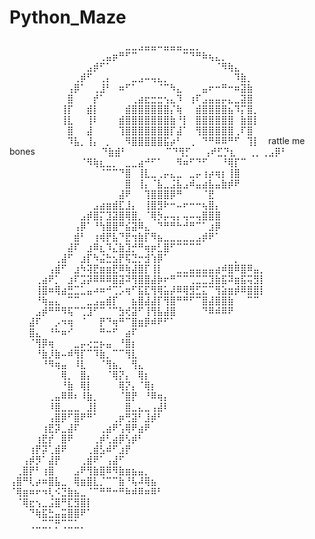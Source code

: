 # Python_Maze
⠀⠀⠀⠀⠀⠀⠀⠀⠀⠀⠀⠀⠀⠀⠀⠀⠀⠀⣀⣀⣠⣤⣤⠤⣤⣤⣤⣀⣀⡀⠀⠀⠀⠀⠀⠀⠀⠀⠀⠀
⠀⠀⠀⠀⠀⠀⠀⠀⠀⠀⠀⠀⠀⠀⢀⣤⡶⠛⠋⠉⠀⠀⠀⠀⠀⠀⠀⠉⠙⠛⠷⢦⣄⡀⠀⠀⠀⠀⠀⠀
⠀⠀⠀⠀⠀⠀⠀⠀⠀⠀⠀⠀⣠⡾⠋⠁⠀⠀⠀⠀⠀⠀⠀⠀⠀⠀⠀⠀⠀⠀⠀⠀⠈⠻⢷⣄⠀⠀⠀⠀
⠀⠀⠀⠀⠀⠀⠀⠀⠀⠀⢀⡾⠋⠀⢀⡄⠀⠀⠀⣀⣠⠤⢤⣄⡀⠀⠀⠀⠀⠀⠀⠀⠀⠀⠀⠹⣷⡀⠀⠀
⠀⠀⠀⠀⠀⠀⠀⠀⠀⢠⡿⠁⠀⢀⣸⠃⠀⠶⠋⠁⠀⠀⠀⠈⠉⠳⣄⠀⠀⠀⣤⠖⠒⠛⠒⠶⣽⣷⠀⠀
⠀⠀⠀⠀⠀⠀⠀⠀⠀⣿⠀⠀⠀⡞⠁⠀⠀⠀⠀⢀⣴⣖⣒⣒⢢⣄⠹⠀⢰⠏⣠⣤⣤⡤⣄⣀⣽⣿⠀⠀
⠀⠀⠀⠀⠀⠀⠀⠀⢸⡏⠀⠀⣾⡇⠀⠀⠀⠀⣾⣿⣿⣿⣿⣿⣿⡌⢷⠀⠀⣾⣿⣿⣿⣿⣦⠹⡍⣿⡀⠀
⠀⠀⠀⠀⠀⠀⠀⠀⢸⣇⠀⠀⢸⠇⠀⠀⠀⣾⣿⣿⣿⣿⣿⣿⣿⣷⠘⡇⠀⣿⣿⣿⣿⣿⣿⠀⣷⣿⡇⠀
⠀⠀⠀⠀⠀⠀⠀⠀⠀⣿⠀⠀⣼⠀⠀⠀⠀⢹⣿⣿⣿⣿⣿⣿⣿⡏⣼⠁⠀⢻⣿⣿⣿⣿⣿⢀⠏⣿⠀⠀
⠀⠀⠀⠀⠀⠀⠀⠀⠀⠹⣧⡀⢸⡄⠀⡀⠀⠀⠻⣿⣿⣿⣿⣿⣯⡴⠃⠀⢀⠀⠙⠛⠿⠿⠛⠋⠀⢹⡇⠀      rattle me bones
⠀⠀⠀⠀⠀⠀⠀⠀⠀⠀⠙⣷⣾⠃⠀⠀⠀⠀⠀⠀⠉⠙⢻⡋⠀⠀⢠⠞⣋⡙⣆⠀⠀⢀⡀⢀⣠⡿⠃⠀
⠀⠀⠀⠀⠀⠀⠀⠀⠀⠀⠀⠈⠻⢷⣆⣀⡀⠀⣀⣀⣴⠚⠋⠁⠀⠀⠻⠶⠋⠙⠋⠀⠀⠘⢿⡏⠉⠀⠀⠀
⠀⠀⠀⠀⠀⠀⠀⠀⠀⠀⠀⠀⠀⠀⠈⠉⠉⠙⣿⠀⢸⣇⣀⢀⡤⣄⣀⠀⣀⡤⢰⡴⢶⡆⢸⣿⠀⠀⠀⠀
⠀⠀⠀⠀⠀⠀⠀⠀⠀⠀⠀⠀⠀⠀⠀⠀⠀⠀⣿⠀⢸⡄⠈⣧⣀⣨⣧⣠⠾⣤⣴⣧⣤⣷⡾⠟⠀⠀⠀⠀
⠀⠀⠀⠀⠀⠀⠀⠀⠀⠀⠀⠀⠀⠀⠀⠀⠀⣼⠟⠀⠀⢹⣿⣿⣿⡿⠛⠀⠀⠀⠈⣟⠀⠀⠀⠀⠀⠀⠀⠀
⠀⠀⠀⠀⠀⠀⠀⠀⠀⠀⠀⠀⠀⣠⣴⣶⣾⣏⣸⡄⠀⢸⣿⣻⠗⠒⠤⠖⠒⠒⢦⣿⡄⠀⠀⠀⠀⠀⠀⠀
⠀⠀⠀⠀⠀⠀⠀⠀⠀⠀⠀⣠⡾⣿⡍⣹⣽⣿⢿⣿⡀⠈⢿⡳⡤⢤⡄⢤⠤⢤⣿⣿⣿⠀⠀⠀⠀⠀⠀⠀
⠀⠀⠀⠀⠀⠀⠀⠀⠀⠀⢠⡿⠁⠘⢳⣿⣿⠛⣮⣽⠿⣄⠀⠙⠛⠛⠓⠚⠛⠉⠁⣰⡿⠀⠀⠀⠀⠀⠀⠀
⠀⠀⠀⠀⠀⠀⠀⠀⠀⠀⣾⠃⠀⢰⢾⡟⣧⠙⣟⢲⣷⡏⠻⣦⣀⣀⣀⣀⣀⣠⡾⠟⠁⠀⠀⠀⠀⠀⠀⠀
⠀⠀⠀⠀⠀⠀⠀⠀⠀⣼⠏⠀⣰⠿⣆⠹⣌⣷⣹⡚⠛⢶⡶⣃⣿⠋⠉⠉⠉⠉⠀⠀⠀⠀⠀⠀⠀⠀⠀⠀
⠀⠀⠀⠀⠀⠀⠀⢀⣼⠋⠀⣰⡏⠳⣬⣓⣢⡟⢯⣙⡒⣺⢱⡿⠁⠀⠀⠀⠀⠀⠀⠀⠀⠀⠀⡀⠀⠀⠀⠀
⠀⠀⠀⠀⠀⠀⢠⣾⠋⠀⣰⠳⢽⣟⣶⣶⣟⠿⢷⣼⣿⡏⢸⡇⠀⠀⣀⣀⣤⣤⣤⣤⣴⠾⣿⠿⣿⠿⣤⡀
⠀⠀⠀⠀⢀⣴⠟⡁⠀⣰⠏⣩⡽⠿⠿⠿⣿⣽⠽⢻⣿⣿⣼⡷⠖⠛⠉⠉⢉⣉⣉⣹⣷⣯⠽⣶⣯⢭⣻⡇
⠀⠀⠀⠀⢸⣿⠶⢿⣴⣛⣉⣁⣤⠴⠶⠚⢉⡡⢶⠋⣯⣏⢻⢿⣥⡼⠿⢿⣻⣋⣍⠉⢻⣵⣶⡾⠿⣿⣿⡇
⠀⠀⠀⠀⠘⢷⣤⣄⠀⠉⠉⠀⣀⣠⣤⣾⡏⠀⠀⣦⣿⣼⣼⡏⢻⣿⠛⠛⠋⠉⣿⣼⣿⣿⣷⠀⠀⠉⠉⠀
⠀⠀⠀⠀⣠⡾⠛⠛⠻⢯⠉⢉⣹⠋⠉⠈⠉⣳⢞⣽⠋⢸⢻⣧⣼⣿⠀⠀⠀⠀⠙⠿⠾⠿⠟⠀⠀⠀⠀⠀
⠀⠀⠀⣼⠏⠀⠀⡠⠲⢶⠀⠈⠀⠀⡟⠙⢶⠛⠉⣿⣶⡿⠾⠟⠋⠁⠀⠀⠀⠀⠀⠀⠀⠀⠀⠀⠀⠀⠀⠀
⠀⠀⠀⣿⣄⠀⠘⠓⠶⠊⠀⠀⠀⠀⠛⠒⠋⠀⣴⠏⠀⠀⠀⠀⠀⠀⠀⠀⠀⠀⠀⠀⠀⠀⠀⠀⠀⠀⠀⠀
⠀⠀⠀⠈⢻⡿⢶⠀⠀⠀⣀⡤⢔⣒⡦⣤⠀⠘⣿⡆⠀⠀⠀⠀⠀⠀⠀⠀⠀⠀⠀⠀⠀⠀⠀⠀⠀⠀⠀⠀
⠀⠀⠀⠀⠘⣷⡸⣷⠤⠾⢻⡏⠉⠹⣷⡀⠉⠉⢻⣇⠀⠀⠀⠀⠀⠀⠀⠀⠀⠀⠀⠀⠀⠀⠀⠀⠀⠀⠀⠀
⠀⠀⠀⠀⠀⠘⠻⢶⣤⠀⠸⣇⠀⠀⠈⢻⣦⡀⠀⢻⣄⠀⠀⠀⠀⠀⠀⠀⠀⠀⠀⠀⠀⠀⠀⠀⠀⠀⠀⠀
⠀⠀⠀⠀⠀⠀⠀⠀⢿⡀⠀⣿⡄⠀⠀⠈⢿⡝⡄⠀⢿⡆⠀⠀⠀⠀⠀⠀⠀⠀⠀⠀⠀⠀⠀⠀⠀⠀⠀⠀
⠀⠀⠀⠀⠀⠀⠀⠀⠘⣷⠀⢿⡇⠀⠀⠀⠀⢿⡝⡄⠈⢿⡆⠀⠀⠀⠀⠀⠀⠀⠀⠀⠀⠀⠀⠀⠀⠀⠀⠀
⠀⠀⠀⠀⠀⠀⢀⣤⠿⠿⠆⠸⣷⡀⠀⠀⠀⠈⣿⡟⠀⠘⠿⢶⡄⠀⠀⠀⠀⠀⠀⠀⠀⠀⠀⠀⠀⠀⠀⠀
⠀⠀⠀⠀⠀⠀⠸⣿⣀⣀⣀⠀⣸⡇⠀⠀⠀⠀⣿⣀⣄⣀⢠⣼⠇⠀⠀⠀⠀⠀⠀⠀⠀⠀⠀⠀⠀⠀⠀⠀
⠀⠀⠀⠀⠀⠀⢠⣿⡿⠋⣿⠟⠛⠁⠀⠀⢀⡶⢛⣽⠃⣸⡾⠃⠀⠀⠀⠀⠀⠀⠀⠀⠀⠀⠀⠀⠀⠀⠀⠀
⠀⠀⠀⠀⠀⢰⣟⡽⣀⣼⠏⠀⠀⠀⢀⣴⠟⢡⢿⠟⣴⠟⠀⠀⠀⠀⠀⠀⠀⠀⠀⠀⠀⠀⠀⠀⠀⠀⠀⠀
⠀⠀⠀⠀⢰⣟⡞⠀⣿⠟⠀⠀⠀⢀⡾⢃⣴⡿⢣⡾⠃⠀⠀⠀⠀⠀⠀⠀⠀⠀⠀⠀⠀⠀⠀⠀⠀⠀⠀⠀
⠀⠀⠀⢰⡟⡽⢁⣾⠟⠀⠀⠀⢀⣾⣣⠾⠋⣰⡟⠀⠀⠀⠀⠀⠀⠀⠀⠀⠀⠀⠀⠀⠀⠀⠀⠀⠀⠀⠀⠀
⠀⠀⢠⡾⡻⠁⣼⡟⠀⠀⠀⢀⣾⠟⠁⢠⣼⠋⠀⠀⠀⠀⠀⠀⠀⠀⠀⠀⠀⠀⠀⠀⠀⠀⠀⠀⠀⠀⠀⠀
⠀⢀⣿⡟⠃⢰⣿⠀⠀⠀⣠⠟⢻⣷⣿⠿⠻⣷⣶⣦⣤⡀⠀⠀⠀⠀⠀⠀⠀⠀⠀⠀⠀⠀⠀⠀⠀⠀⠀⠀
⢠⣿⠛⢇⡴⠶⣿⣧⣀⠀⢿⣶⣿⣇⡈⠉⠉⣷⠘⢧⠼⢿⣦⠀⠀⠀⠀⠀⠀⠀⠀⠀⠀⠀⠀⠀⠀⠀⠀⠀
⠈⢿⣶⠶⠖⠲⢇⠪⣙⣷⣦⣀⠈⠉⠛⠛⠒⠛⠷⠾⠿⠶⠿⠃⠀⠀⠀⠀⠀⠀⠀⠀⠀⠀⠀⠀⠀⠀⠀⠀
⠀⠈⢿⣖⢢⣀⣨⣿⠛⣏⣻⣿⡇⠀⠀⠀⠀⠀⠀⠀⠀⠀⠀⠀⠀⠀⠀⠀⠀⠀⠀⠀⠀⠀⠀⠀⠀⠀⠀⠀
⠀⠀⠀⠙⢷⣯⣓⣤⣭⣿⣿⠟⠁⠀⠀⠀⠀⠀⠀⠀⠀⠀⠀⠀⠀⠀⠀⠀⠀⠀⠀⠀⠀⠀⠀⠀⠀⠀⠀⠀
⠀⠀⠀⢀⣀⣉⡉⡛⢉⣉⣁⡀⠀⠀⠀⠀⠀⠀⠀⠀⠀⠀⠀⠀⠀⠀⠀⠀⠀⠀⠀⠀⠀⠀⠀⠀⠀⠀⠀⠀
